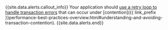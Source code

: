 {{site.data.alerts.callout_info}}
Your application should [use a retry loop to handle transaction errors](query-behavior-troubleshooting.html#transaction-retry-errors) that can occur under [contention]({{ link_prefix }}performance-best-practices-overview.html#understanding-and-avoiding-transaction-contention).
{{site.data.alerts.end}}
